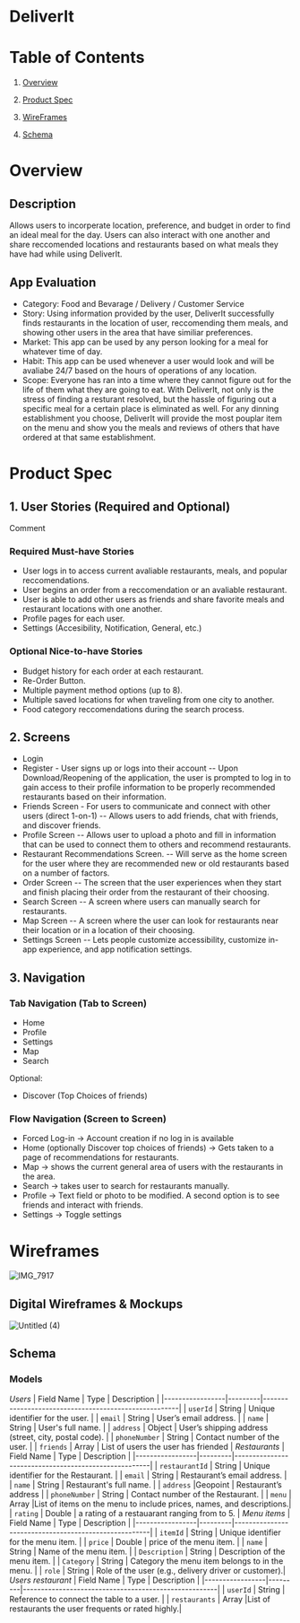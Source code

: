 # DeliverIt
# Table of Contents
1. [Overview](#overview)

2. [Product Spec](#product-spec)

3. [WireFrames](#wireframes)
  
4. [Schema](#schema)
# Overview

## Description
Allows users to incorperate location, preference, and budget in order to find an ideal meal for the day. Users can also interact with one another and share reccomended locations and restaurants based on what meals they have had while using DeliverIt.

## App Evaluation
- Category: Food and Bevarage / Delivery / Customer Service
- Story: Using information provided by the user, DeliverIt successfully finds restaurants in the location of user, reccomending them meals, and showing other users in the area that have 
  similiar preferences.
- Market: This app can be used by any person looking for a meal for whatever time of day.
- Habit: This app can be used whenever a user would look and will be avaliabe 24/7 based on the hours of operations of any location.
- Scope: Everyone has ran into a time where they cannot figure out for the life of them what they are going to eat. With DeliverIt, not only is the stress of finding a resturant 
  resolved, but the hassle of figuring out a specific meal for a certain place is eliminated as well. For any dinning establishment you choose, DeliverIt will provide the most pouplar 
  item on the menu and show you the meals and reviews of others that have ordered at that same establishment.
# Product Spec
## 1. User Stories (Required and Optional)
Comment
### Required Must-have Stories

- User logs in to access current avaliable restaurants, meals, and popular 
  reccomendations.
- User begins an order from a reccomendation or an avaliable restaurant.
- User is able to add other users as friends and share favorite meals and 
  restaurant locations with one another.
- Profile pages for each user.
- Settings (Accesibility, Notification, General, etc.)

### Optional Nice-to-have Stories

- Budget history for each order at each restaurant.
- Re-Order Button.
- Multiple payment method options (up to 8).
- Multiple saved locations for when traveling from one city to another.
- Food category reccomendations during the search process.

## 2. Screens
- Login
- Register - User signs up or logs into their account
  -- Upon Download/Reopening of the application, the user is prompted to log in to 
    gain access to their profile information to be properly recommended restaurants based on their information.
- Friends Screen - For users to communicate and connect with other users (direct 1-on-1)
    -- Allows users to add friends, chat with friends, and discover friends.
- Profile Screen
    -- Allows user to upload a photo and fill in information that can be used to connect them to others and recommend restaurants.
- Restaurant Recommendations Screen.
    -- Will serve as the home screen for the user where they are recommended new or old restaurants based on a number of factors.
- Order Screen
    -- The screen that the user experiences when they start and finish placing their order from the restaurant of their choosing.
- Search Screen
    -- A screen where users can manually search for restaurants.
- Map Screen
    -- A screen where the user can look for restaurants near their location or in a location of their choosing.
- Settings Screen
    -- Lets people customize accessibility, customize in-app experience, and app notification settings.

## 3. Navigation
### Tab Navigation (Tab to Screen)

- Home 
- Profile
- Settings
- Map
- Search

Optional:
- Discover (Top Choices of friends)

### Flow Navigation (Screen to Screen)

- Forced Log-in -> Account creation if no log in is available
- Home (optionally Discover top choices of friends) -> Gets taken to a page of recommendations for restaurants.
- Map -> shows the current general area of users with the restaurants in the area.
- Search -> takes user to search for restaurants manually.
- Profile -> Text field or photo to be modified. A second option is to see friends and interact with friends.
- Settings -> Toggle settings
# Wireframes
![IMG_7917](https://github.com/user-attachments/assets/63ea8686-82c6-415a-9f8f-7f745f4a5b11)

## Digital Wireframes & Mockups
![Untitled (4)](https://github.com/user-attachments/assets/9cf1e8b7-a4c9-4fb2-859b-a72c001c9006)

## Schema
### Models
*Users*
| Field Name      | Type    | Description                                          |
|-----------------|---------|------------------------------------------------------|
| `userId`        | String  | Unique identifier for the user.                      |
| `email`         | String  | User’s email address.                                |
| `name`          | String  | User's full name.                                    |
| `address`       | Object  | User’s shipping address (street, city, postal code). |
| `phoneNumber`   | String  | Contact number of the user.                          |
| `friends`       | Array   | List of users the user has friended                  |
*Restaurants*
| Field Name      | Type    | Description                                          |
|-----------------|---------|------------------------------------------------------|
| `restaurantId`  | String  | Unique identifier for the Restaurant.                |
| `email`         | String  | Restaurant’s email address.                          |
| `name`          | String  | Restaurant's full name.                              |
| `address`       |Geopoint | Restaurant’s address                                 |
| `phoneNumber`   | String  | Contact number of the Restaurant.                    |
| `menu`          | Array   |List of items on the menu to include prices, names, and descriptions.|
| `rating`        | Double  | a rating of a restauarant ranging from to 5.         |
*Menu items*
| Field Name      | Type    | Description                                          |
|-----------------|---------|------------------------------------------------------|
| `itemId`        | String  | Unique identifier for the menu item.                 |
| `price`         | Double  | price of the menu item.                              |
| `name`          | String  | Name of the menu item.                               |
| `Description`   | String  | Description of the menu item.                        |
| `Category`      | String  | Category the menu item belongs to in the menu.       |
| `role`          | String  | Role of the user (e.g., delivery driver or customer).|
*Users restaurant*
| Field Name      | Type    | Description                                          |
|-----------------|---------|------------------------------------------------------|
| `userId`        | String  | Reference to connect the table to a user.            |
| `restaurants`   | Array   |List of restaurants the user frequents or rated highly.|
